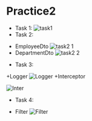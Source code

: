 # Practice2
* Task 1:
![task1](https://user-images.githubusercontent.com/114813626/219729633-3b2179d1-e43e-43b9-9559-a84e204c4aff.png)
* Task 2:
 + EmployeeDto
 ![task2 1](https://user-images.githubusercontent.com/114813626/219730343-2396f8a3-319a-4e5a-824b-78eede4eb3dc.png)
 + DepartmentDto
 ![task2 2](https://user-images.githubusercontent.com/114813626/219730800-08e60e7c-7ce2-47dd-8af1-147231c97400.png)
* Task 3:

 +Logger
 ![Logger](https://user-images.githubusercontent.com/114813626/219732976-34a88dba-bfde-4eac-b928-ed57fd4aa792.png)
 +Interceptor
 
 ![Inter](https://user-images.githubusercontent.com/114813626/219733944-21e9cba7-022a-47bf-9172-23ee1b7334bf.png)
* Task 4:
 + Filter
 ![Filter](https://user-images.githubusercontent.com/114813626/219734678-e3ebf75b-2e94-4bde-b099-be573d5f1be7.png)

 
